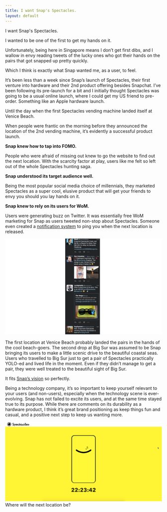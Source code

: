 ```yaml
---
title: I want Snap's Spectacles.
layout: default
---
```


I want Snap's Spectacles. 

I wanted to be one of the first to get my hands on it.

Unfortunately, being here in Singapore means I don’t get first dibs, and I wallow in envy reading tweets of the lucky ones who got their hands on the pairs that got snapped up pretty quickly.

Which I think is exactly what Snap wanted me, as a user, to feel.

It’s been less than a week since Snap’s launch of Spectacles, their first venture into hardware and their 2nd product offering besides Snapchat. I’ve been following its pre-launch for a bit and I initially thought Spectacles was going to be a usual online launch, where I could get my US friend to pre-order. Something like an Apple hardware launch.

Until the day when the first Spectacles vending machine landed itself at Venice Beach.

When people were frantic on the morning before they announced the location of the 2nd vending machine, it’s evidently a successful product launch.


<b>Snap knew how to tap into FOMO.</b>

People who were afraid of missing out knew to go the website to find out the next location. With the scarcity factor at play, users like me felt so left out of the whole Spectacles hunting saga.

<b>Snap understood its target audience well.</b>

Being the most popular social media choice of millennials, they marketed Spectacles as a super cool, elusive product that will get your friends to envy you should you lay hands on it.

<b>Snap knew to rely on its users for WoM.</b>

Users were generating buzz on Twitter. It was essentially free WoM marketing for Snap as users tweeted non-stop about Spectacles.
Someone even created a <a href="https://www.producthunt.com/posts/snapbot-spotter">notification system</a> to ping you when the next location is released.

![Snapchat](/assets/snapchat2.png)


The first location at Venice Beach probably landed the pairs in the hands of the cool beach-goers.
The second drop at Big Sur was assumed to be Snap bringing its users to make a little scenic drive to the beautiful coastal seas. Users who travelled to Big Sur just to get a pair of Spectacles practically YOLO-ed and lived life in the moment. Even if they didn’t manage to get a pair, they were well treated to the beautiful sight of Big Sur.

It fits <a href="http://www.businessinsider.sg/snapchat-company-mission-ipo-2016-10/#pWJ8kTMVmqjlBzdd.97">Snap’s vision</a> so perfectly.

Being a technology company, it’s so important to keep yourself relevant to your users (and non-users), especially when the technology scene is ever-evolving. Snap has not failed to excite its users,  and at the same time stayed true to its purpose. While there are comments on its durability as a hardware product, I think it’s great brand positioning as keep things fun and casual, and a positive next step to keep us wanting more.


![Snapchat](/assets/snapchatlandingpage.png)
Where will the next location be?